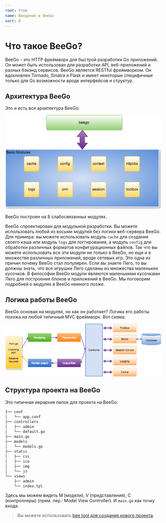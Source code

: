 ```yaml
---
root: true
name: Введение в BeeGo
sort: 0
---
```


# Что такое BeeGo?

BeeGo - это HTTP фреймворк для быстрой разработки Go приложений. Он может быть использован для разработки API, веб-приложений и разных бэкэнд сервисов. BeeGo является RESTful фреймворком. Он вдохновлен Tornado, Sinatra и Flask и имеет некоторые специфичные только для Go возможности вроде интерфейсов и структур.

## Архитектура BeeGo

Это и есть вся архитектура BeeGo:

![](../images/architecture.png)

BeeGo построен на 8 слабосвязанных модулях.

BeeGo спроектирован для модульной разработки. Вы можете использовать любой из восьми модулей без логики веб-сервера BeeGo. Для примера: вы можете использовать модуль `cache` для создания своего кэша или модуль `logs` для логгирования, а модуль `config` для обработки различных форматов конфигурационных файлов. Так что вы можете использовать все эти модули не только в BeeGo, но еще и в множестве различных приложений, вроде сетевых игр. Это одна из причин почему BeeGo стал популярен. Если вы знаете Лего, то вы должны знать, что все игрушки Лего сделаны из множества маленьких кусочков. В философии BeeGo модули являются маленькими кусочками Лего для построения блоков и приложений в BeeGo. Мы поговорим подробней о модулях в BeeGo немного позже.

## Логика работы BeeGo

BeeGo основан на модулях, но как он работает? Логика его работы похожа на любой типичный MVC фреймворк.
Вот схема:

![](../images/flow.png)

## Структура проекта на BeeGo

Это типичная иерархия папок для проекта на BeeGo:

```
├── conf
│   └── app.conf
├── controllers
│   ├── admin
│   └── default.go
├── main.go
├── models
│   └── models.go
├── static
│   ├── css
│   ├── ico
│   ├── img
│   └── js
└── views
    ├── admin
    └── index.tpl
```

Здесь мы можем видеть M (модели), V (представления), C (контроллеры) (прим. пер.: Model View Controller).
И `main.go` как точку входа.

>Вы можете использовать [bee tool для создания нового проекта](../install/bee.md).
